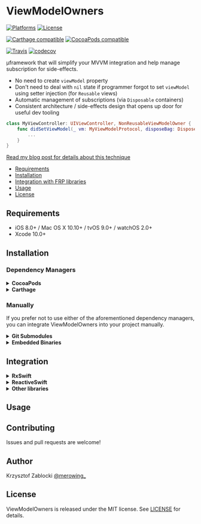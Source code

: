 # ViewModelOwners

[![Platforms](https://img.shields.io/cocoapods/p/ViewModelOwners.svg)](https://cocoapods.org/pods/ViewModelOwners)
[![License](https://img.shields.io/cocoapods/l/ViewModelOwners.svg)](https://raw.githubusercontent.com/krzysztofzablocki/ViewModelOwners/master/LICENSE)

[![Carthage compatible](https://img.shields.io/badge/Carthage-compatible-4BC51D.svg?style=flat)](https://github.com/Carthage/Carthage)
[![CocoaPods compatible](https://img.shields.io/cocoapods/v/ViewModelOwners.svg)](https://cocoapods.org/pods/ViewModelOwners)

[![Travis](https://img.shields.io/travis/krzysztofzablocki/ViewModelOwners/master.svg)](https://travis-ci.org/krzysztofzablocki/ViewModelOwners/branches)
[![codecov](https://codecov.io/gh/krzysztofzablocki/ViewModelOwners/branch/master/graph/badge.svg)](https://codecov.io/gh/krzysztofzablocki/ViewModelOwners)

µframework that will simplify your MVVM integration and help manage subscription for side-effects.

- No need to create `viewModel` property
- Don't need to deal with `nil` state if programmer forgot to set `viewModel` using setter injection (for `Reusable` views)
- Automatic management of subscriptions (via `Disposable` containers)
- Consistent architecture / side-effects design that opens up door for useful dev tooling

```swift
class MyViewController: UIViewController, NonReusableViewModelOwner {
    func didSetViewModel(_ vm: MyViewModelProtocol, disposeBag: DisposeBag) {
        ...
    }
}
```

[Read my blog post for details about this technique](http://merowing.info/2016/08/better-mvvm-setup-with-pop-and-runtime/)



- [Requirements](#requirements)
- [Installation](#installation)
- [Integration with FRP libraries](#integration)
- [Usage](#usage)
- [License](#license)

## Requirements

- iOS 8.0+ / Mac OS X 10.10+ / tvOS 9.0+ / watchOS 2.0+
- Xcode 10.0+

## Installation

### Dependency Managers
<details>
  <summary><strong>CocoaPods</strong></summary>

[CocoaPods](http://cocoapods.org) is a dependency manager for Cocoa projects. You can install it with the following command:

```bash
$ gem install cocoapods
```

To integrate ViewModelOwners into your Xcode project using CocoaPods, specify it in your `Podfile`:

```ruby
source 'https://github.com/CocoaPods/Specs.git'
platform :ios, '8.0'
use_frameworks!

pod 'ViewModelOwners', '~> 1.0.0'
```

Then, run the following command:

```bash
$ pod install
```

</details>

<details>
  <summary><strong>Carthage</strong></summary>

[Carthage](https://github.com/Carthage/Carthage) is a decentralized dependency manager that automates the process of adding frameworks to your Cocoa application.

You can install Carthage with [Homebrew](http://brew.sh/) using the following command:

```bash
$ brew update
$ brew install carthage
```

To integrate ViewModelOwners into your Xcode project using Carthage, specify it in your `Cartfile`:

```ogdl
github "krzysztofzablocki/ViewModelOwners" ~> 1.0.0
```

</details>

### Manually

If you prefer not to use either of the aforementioned dependency managers, you can integrate ViewModelOwners into your project manually.

<details>
  <summary><strong>Git Submodules</strong></summary><p>

- Open up Terminal, `cd` into your top-level project directory, and run the following command "if" your project is not initialized as a git repository:

```bash
$ git init
```

- Add ViewModelOwners as a git [submodule](http://git-scm.com/docs/git-submodule) by running the following command:

```bash
$ git submodule add https://github.com/krzysztofzablocki/ViewModelOwners.git
$ git submodule update --init --recursive
```

- Open the new `ViewModelOwners` folder, and drag the `ViewModelOwners.xcodeproj` into the Project Navigator of your application's Xcode project.

    > It should appear nested underneath your application's blue project icon. Whether it is above or below all the other Xcode groups does not matter.

- Select the `ViewModelOwners.xcodeproj` in the Project Navigator and verify the deployment target matches that of your application target.
- Next, select your application project in the Project Navigator (blue project icon) to navigate to the target configuration window and select the application target under the "Targets" heading in the sidebar.
- In the tab bar at the top of that window, open the "General" panel.
- Click on the `+` button under the "Embedded Binaries" section.
- You will see two different `ViewModelOwners.xcodeproj` folders each with two different versions of the `ViewModelOwners.framework` nested inside a `Products` folder.

    > It does not matter which `Products` folder you choose from.

- Select the `ViewModelOwners.framework`.

- And that's it!

> The `ViewModelOwners.framework` is automagically added as a target dependency, linked framework and embedded framework in a copy files build phase which is all you need to build on the simulator and a device.

</p></details>

<details>
  <summary><strong>Embedded Binaries</strong></summary><p>

- Download the latest release from https://github.com/krzysztofzablocki/ViewModelOwners/releases
- Next, select your application project in the Project Navigator (blue project icon) to navigate to the target configuration window and select the application target under the "Targets" heading in the sidebar.
- In the tab bar at the top of that window, open the "General" panel.
- Click on the `+` button under the "Embedded Binaries" section.
- Add the downloaded `ViewModelOwners.framework`.
- And that's it!

</p></details>

## Integration
<details>
  <summary><strong>RxSwift</strong></summary><p>

Simply add this anywhere in your project to make Swift happy:

```swift
extension DisposeBag: ViewModelOwnerDisposeBagProtocol {
    private final class DisposableWrapper: Disposable {
        let disposable: ViewModelOwnerDisposable
        
        init(_ disposable: ViewModelOwnerDisposable) {
          self.disposable = disposable
        }

        func dispose() {
            disposable.dispose()
        }
    }

    public func add(_ disposable: ViewModelOwnerDisposable) {
        insert(DisposableWrapper(disposable: disposable))
    }
}
```

and you can now use ViewModelOwners with the `RxSwift` disposables: 

```swift
func didSetViewModel(_ viewModel: ViewModel, disposeBag: DisposeBag) {
```

</p></details>

<details>
  <summary><strong>ReactiveSwift</strong></summary><p>

Simply add this anywhere in your project to make Swift happy:

```swift
extension CompositeDisposable: ViewModelOwnerManualDisposeBagProtocol {
    private final class Wrapper: Disposable {
        var isDisposed: Bool
        let disposable: ViewModelOwnerDisposable

        init(_ disposable: ViewModelOwnerDisposable) {
            self.disposable = disposable
            isDisposed = false
        }

        func dispose() {
            disposable.dispose()
            isDisposed = true
        }
    }

    public func add(_ disposable: ViewModelOwnerDisposable) {
        add(Wrapper(disposable))
    }
}
```

and you can now use ViewModelOwners with the `ReactiveSwift`: 

```swift
func didSetViewModel(_ viewModel: ViewModel, disposeBag: CompositeDisposable) {
```

</p></details>

<details>
  <summary><strong>Other libraries</strong></summary><p>

You simply need to conform `LibraryDisposeBag` object to either `ViewModelOwnerManualDisposeBagProtocol` or `ViewModelOwnerManualDisposeBagProtocol`.

**Note: use `manual` variant if your `DisposeBag` container doesn't automatically dispose on dealloc.**:

You can use it in your code:

```swift
func didSetViewModel(_ viewModel: ViewModel, disposeBag: LibraryDisposeBag) {
```

</p></details>


## Usage

## Contributing

Issues and pull requests are welcome!

## Author

Krzysztof Zablocki [@merowing_](https://twitter.com/merowing_)

## License

ViewModelOwners is released under the MIT license. See [LICENSE](https://github.com/krzysztofzablocki/ViewModelOwners/blob/master/LICENSE) for details.
